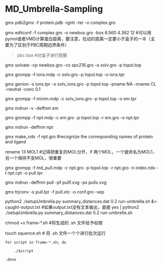 # MD_Umbrella-Sampling

gmx pdb2gmx -f protein.pdb -ignh -ter -o complex.gro

gmx editconf -f complex.gro -o newbox.gro  -box 6.560 4.362 12  #可以用pymol或者VMD计算蛋白距离，要注意，拉动的距离一定要小于盒子的一半（主要为了区别于PBC周期边界条件）

> pbc box #对盒子进行观察

gmx solvate -cp newbox.gro -cs spc216.gro -o solv.gro -p topol.top

gmx grompp -f ions.mdp -c solv.gro -p topol.top -o ions.tpr

gmx genion -s ions.tpr -o solv_ions.gro -p topol.top -pname NA -nname CL -neutral -conc 0.1

gmx grompp -f minim.mdp -c solv_ions.gro -p topol.top -o em.tpr

gmx mdrun -v -deffnm em

gmx grompp -f npt.mdp -c em.gro -p topol.top -r em.gro -o npt.tpr

gmx mdrun -deffnm npt

gmx make_ndx -f npt.gro #recognize the corresponding names of protein and ligand
                     
rename 13 MOL1    #记得把重复的MOL分开，if 两个MOL，一个就命名为MOL1，另一个保持不变MOL，很重要


gmx grompp -f md_pull.mdp -c npt.gro -p topol.top -r npt.gro -n index.ndx -t npt.cpt -o pull.tpr

gmx mdrun -deffnm pull -pf pullf.xvg -px pullx.xvg

gmx trjconv -s pull.tpr -f pull.xtc -o conf.gro -sep

python2 ./setupUmbrella.py summary_distances.dat 0.2 run-umbrella.sh &> caught-output.txt   #如果output.txt没有文本输出，直接 yes | python2 ./setupUmbrella.py summary_distances.dat 0.2 run-umbrella.sh

chmod +x frame-*.sh  #将生成的 .sh 文件给予权限

touch  squence.sh  # 将 .sh 文件一个个进行批次运行

```
for script in frame-*.sh; do

    ./$script

.done
```
